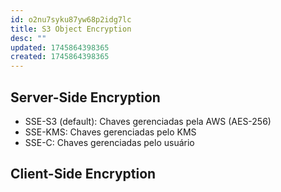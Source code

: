 ```yaml
---
id: o2nu7syku87yw68p2idg7lc
title: S3 Object Encryption
desc: ""
updated: 1745864398365
created: 1745864398365
---
```


## Server-Side Encryption

- SSE-S3 (default): Chaves gerenciadas pela AWS (AES-256)
- SSE-KMS: Chaves gerenciadas pelo KMS
- SSE-C: Chaves gerenciadas pelo usuário

## Client-Side Encryption
